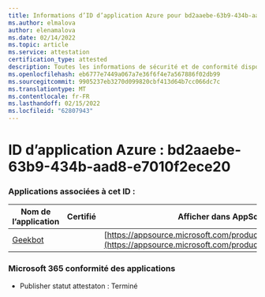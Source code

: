 ```yaml
---
title: Informations d’ID d’application Azure pour bd2aaebe-63b9-434b-aad8-e7010f2ece20
ms.author: elmalova
author: elenamalova
ms.date: 02/14/2022
ms.topic: article
ms.service: attestation
certification_type: attested
description: Toutes les informations de sécurité et de conformité disponibles pour bd2aaebe-63b9-434b-aad8-e7010f2ece20.
ms.openlocfilehash: eb6777e7449a067a7e36f6f4e7a567886f02db99
ms.sourcegitcommit: 9905237eb3270d099820cbf413d64b7cc066dc7c
ms.translationtype: MT
ms.contentlocale: fr-FR
ms.lasthandoff: 02/15/2022
ms.locfileid: "62807943"
---
```

# <a name="azure-app-id-bd2aaebe-63b9-434b-aad8-e7010f2ece20"></a>ID d’application Azure : bd2aaebe-63b9-434b-aad8-e7010f2ece20


### <a name="apps-associated-with-this-id"></a>Applications associées à cet ID :
| **Nom de l’application** | **Certifié** | **Afficher dans AppSource** |
|--------------|---------------|-----------------------|
| [Geekbot](https://docs.microsoft.com/microsoft-365-app-certification/forward/WA200003224) |  | [https://appsource.microsoft.com/product/office/WA200003224](https://appsource.microsoft.com/product/office/WA200003224) |

### <a name="microsoft-365-app-compliance-status"></a>Microsoft 365 conformité des applications
- Publisher statut attestaton : Terminé
